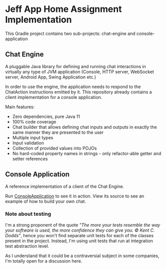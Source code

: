 # Jeff App Home Assignment Implementation

This Gradle project contains two sub-projects:
chat-engine and console-application

## Chat Engine

A pluggable Java library for defining and running chat interactions in virtually
any type of JVM application (Console, HTTP server, WebSocket server, Android App,
Swing Application etc.)

In order to use the engine, the application needs to respond to the ChatAction
instructions emitted by it. This repository already contains a client implementation
for a console application.

Main features:
* Zero dependencies, pure Java 11
* 100% code coverage
* Chat builder that allows defining chat inputs and outputs in exactly the same
manner they are presented to the user
* Multiple input types
* Input validation
* Collection of provided values into POJOs
* No hard-coded property names in strings - only refactor-able getter and setter references

## Console Application

A reference implementation of a client of the Chat Engine.

Run [ConsoleApplication](console-application/src/main/java/jeff/app/homework/console/ConsoleApplication.java)
to see it in action. View its source to see an example of how to build your own chat.

### Note about testing

I'm a strong proponent of the quote _"The more your tests resemble the way your software
is used, the more confidence they can give you. © Kent C. Dodds"_, hence you won't find
separate unit tests for each of the classes present in the project. Instead, I'm using
unit tests that run at integration test abstraction level.

As I understand that it could be a contraversial subject in some companies, I'm totally
open for a discussion here.
